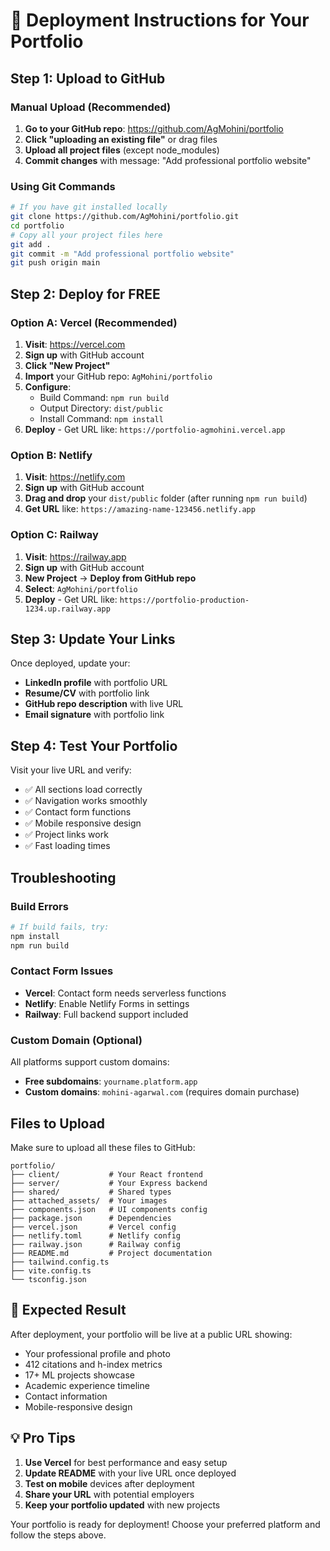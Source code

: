 # 🚀 Deployment Instructions for Your Portfolio

## Step 1: Upload to GitHub

### Manual Upload (Recommended)
1. **Go to your GitHub repo**: https://github.com/AgMohini/portfolio
2. **Click "uploading an existing file"** or drag files
3. **Upload all project files** (except node_modules)
4. **Commit changes** with message: "Add professional portfolio website"

### Using Git Commands
```bash
# If you have git installed locally
git clone https://github.com/AgMohini/portfolio.git
cd portfolio
# Copy all your project files here
git add .
git commit -m "Add professional portfolio website"
git push origin main
```

## Step 2: Deploy for FREE

### Option A: Vercel (Recommended)
1. **Visit**: https://vercel.com
2. **Sign up** with GitHub account
3. **Click "New Project"**
4. **Import** your GitHub repo: `AgMohini/portfolio`
5. **Configure**:
   - Build Command: `npm run build`
   - Output Directory: `dist/public`
   - Install Command: `npm install`
6. **Deploy** - Get URL like: `https://portfolio-agmohini.vercel.app`

### Option B: Netlify
1. **Visit**: https://netlify.com
2. **Sign up** with GitHub account
3. **Drag and drop** your `dist/public` folder (after running `npm run build`)
4. **Get URL** like: `https://amazing-name-123456.netlify.app`

### Option C: Railway
1. **Visit**: https://railway.app
2. **Sign up** with GitHub account
3. **New Project** → **Deploy from GitHub repo**
4. **Select**: `AgMohini/portfolio`
5. **Deploy** - Get URL like: `https://portfolio-production-1234.up.railway.app`

## Step 3: Update Your Links

Once deployed, update your:
- **LinkedIn profile** with portfolio URL
- **Resume/CV** with portfolio link
- **GitHub repo description** with live URL
- **Email signature** with portfolio link

## Step 4: Test Your Portfolio

Visit your live URL and verify:
- ✅ All sections load correctly
- ✅ Navigation works smoothly
- ✅ Contact form functions
- ✅ Mobile responsive design
- ✅ Project links work
- ✅ Fast loading times

## Troubleshooting

### Build Errors
```bash
# If build fails, try:
npm install
npm run build
```

### Contact Form Issues
- **Vercel**: Contact form needs serverless functions
- **Netlify**: Enable Netlify Forms in settings
- **Railway**: Full backend support included

### Custom Domain (Optional)
All platforms support custom domains:
- **Free subdomains**: `yourname.platform.app`
- **Custom domains**: `mohini-agarwal.com` (requires domain purchase)

## Files to Upload

Make sure to upload all these files to GitHub:
```
portfolio/
├── client/           # Your React frontend
├── server/           # Your Express backend
├── shared/           # Shared types
├── attached_assets/  # Your images
├── components.json   # UI components config
├── package.json      # Dependencies
├── vercel.json       # Vercel config
├── netlify.toml      # Netlify config
├── railway.json      # Railway config
├── README.md         # Project documentation
├── tailwind.config.ts
├── vite.config.ts
└── tsconfig.json
```

## 🎯 Expected Result

After deployment, your portfolio will be live at a public URL showing:
- Your professional profile and photo
- 412 citations and h-index metrics
- 17+ ML projects showcase
- Academic experience timeline
- Contact information
- Mobile-responsive design

## 💡 Pro Tips

1. **Use Vercel** for best performance and easy setup
2. **Update README** with your live URL once deployed
3. **Test on mobile** devices after deployment
4. **Share your URL** with potential employers
5. **Keep your portfolio updated** with new projects

Your portfolio is ready for deployment! Choose your preferred platform and follow the steps above.